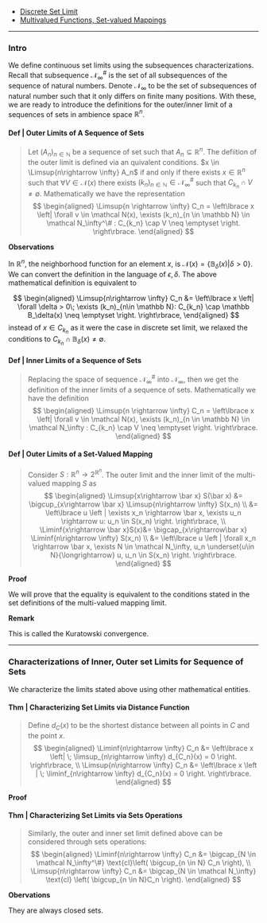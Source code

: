 - [Discrete Set Limit](Discrete%20Set%20Limit.md)
- [Multivalued Functions, Set-valued Mappings](../Operators%20Theory/Multivalued%20Functions,%20Set-valued%20Mappings.md)

---
### **Intro**

We define continuous set limits using the subsequences characterizations. 
Recall that subsequence $\mathcal N_\infty^\#$ is the set of all subsequences of the sequence of natural numbers. 
Denote $\mathcal N_\infty$ to be the set of subsequences of natural number such that it only differs on finite many positions. 
With these, we are ready to introduce the definitions for the outer/inner limit of a sequences of sets in ambience space $\mathbb R^n$. 

#### **Def | Outer Limits of A Sequence of Sets**
> Let $(A_n)_{n \in \mathbb N}$ be a sequence of set such that $A_n \subseteq \mathbb R^n$. 
> The defiition of the outer limit is defined via an quivalent conditions. 
> $x \in \Limsup{n\rightarrow \infty} A_n$ if and only if there exists $x \in \mathbb R^n$ such that $\forall V \in \mathcal N(x)$ there exists $(k_n)_{n\in \mathbb N} \in \mathcal N_\infty^\#$ such that $C_{k_n}\cap V \neq \emptyset$. 
> Mathematically we have the representation
> $$
> \begin{aligned}
>     \Limsup{n \rightarrow \infty} C_n
>     = 
>     \left\lbrace
>          x 
>         \left|
>             \forall v \in \mathcal N(x), \exists (k_n)_{n \in \mathbb N} \in \mathcal N_\infty^\# : 
>             C_{k_n} \cap V \neq \emptyset 
>         \right.
>     \right\rbrace. 
> \end{aligned}
> $$

**Observations**

In $\mathbb R^n$, the neighborhood function for an element $x$, is $\mathcal N(x) = \{\mathbb B_\delta(x) | \delta > 0\}$. 
We can convert the definition in the language of $\epsilon, \delta$. 
The above mathematical definition is equivalent to 

$$
\begin{aligned}
    \Limsup{n\rightarrow \infty} C_n
    &= 
    \left\lbrace
        x \left| 
            \forall \delta > 0\; 
            \exists 
            (k_n)_{n\in \mathbb N}: 
            C_{k_n} \cap \mathbb B_\delta(x) \neq \emptyset
        \right.
    \right\rbrace, 
\end{aligned}
$$
instead of $x \in  C_{k_n}$ as it were the case in discrete set limit, we relaxed the conditions to $C_{k_n } \cap \mathbb B_\delta(x) \neq \emptyset$. 

#### **Def | Inner Limits of a Sequence of Sets**
> Replacing the space of sequence $\mathcal N_\infty^\#$ into $\mathcal N_\infty$, then we get the definition of the inner limits of a sequence of sets. 
> Mathematically we have the definition 
> $$
> \begin{aligned}
>     \Limsup{n \rightarrow \infty} C_n
>     = 
>     \left\lbrace
>         x 
>         \left|
>             \forall v \in \mathcal N(x), \exists (k_n)_{n \in \mathbb N} \in \mathcal N_\infty : 
>             C_{k_n} \cap V \neq \emptyset 
>         \right.
>     \right\rbrace. 
> \end{aligned}
> $$


#### **Def | Outer Limits of a Set-Valued Mapping**
> Consider $S : \mathbb R^n \rightarrow 2^{\mathbb R^n}$. 
> The outer limit and the inner limit of the multi-valued mapping $S$ as
> $$
> \begin{aligned}
>     \Limsup{x\rightarrow \bar x} S(\bar x)
>     &= 
>     \bigcup_{x\rightarrow \bar x}
>     \Limsup{n\rightarrow \infty} S(x_n)
>     \\
>     &= \left\lbrace
>         u \left | 
>             \exists x_n \rightarrow \bar x, \exists u_n \rightarrow u: 
>             u_n \in S(x_n)
>         \right.
>     \right\rbrace, 
>     \\
>     \Liminf{x\rightarrow \bar x}S(x)&= 
>     \bigcap_{x\rightarrow\bar x} 
>     \Liminf{n\rightarrow \infty} S(x_n) 
>     \\
>     &= 
>     \left\lbrace
>         u \left | 
>             \forall x_n \rightarrow \bar x, \exists N \in \mathcal N_\infty, 
>             u_n \underset{u\in N}{\longrightarrow} u, 
>             u_n \in S(x_n)
>         \right.
>     \right\rbrace.
> \end{aligned}
> $$

**Proof**

We will prove that the equality is equivalent to the conditions stated in the set definitions of the multi-valued mapping limit. 


**Remark**

This is called the Kuratowski convergence. 

---
### **Characterizations of Inner, Outer set Limits for Sequence of Sets**

We characterize the limits stated above using other mathematical entities. 

#### **Thm | Characterizing Set Limits via Distance Function**
> Define $d_C(x)$ to be the shortest distance between all points in $C$ and the point $x$. 
> $$
> \begin{aligned}
>     \Liminf{n\rightarrow \infty} C_n 
>     &= 
>     \left\lbrace
>         x \left| 
>             \; \limsup_{n\rightarrow \infty} d_{C_n}(x) = 0
>         \right.
>     \right\rbrace, 
>     \\
>     \Limsup{n\rightarrow \infty} C_n
>     &= 
>     \left\lbrace
>         x \left | \; 
>             \liminf_{n\rightarrow \infty} d_{C_n}(x) = 0
>         \right.
>     \right\rbrace. 
> \end{aligned}
> $$

**Proof**





#### **Thm | Characterizing Set Limits via Sets Operations**
> Similarly, the outer and inner set limit defined above can be considered through sets operations: 
> $$
> \begin{aligned}
>     \Liminf{n\rightarrow \infty} C_n 
>     &= 
>     \bigcap_{N \in \mathcal N_\infty^\#} 
>     \text{cl}\left(
>         \bigcup_{n \in N} C_n
>     \right), 
>     \\
>     \Limsup{n\rightarrow \infty} C_n 
>     &= 
>     \bigcap_{N \in \mathcal N_\infty} 
>     \text{cl} \left(
>         \bigcup_{n \in N}C_n
>     \right). 
> \end{aligned}
> $$

**Obervations**

They are always closed sets. 




